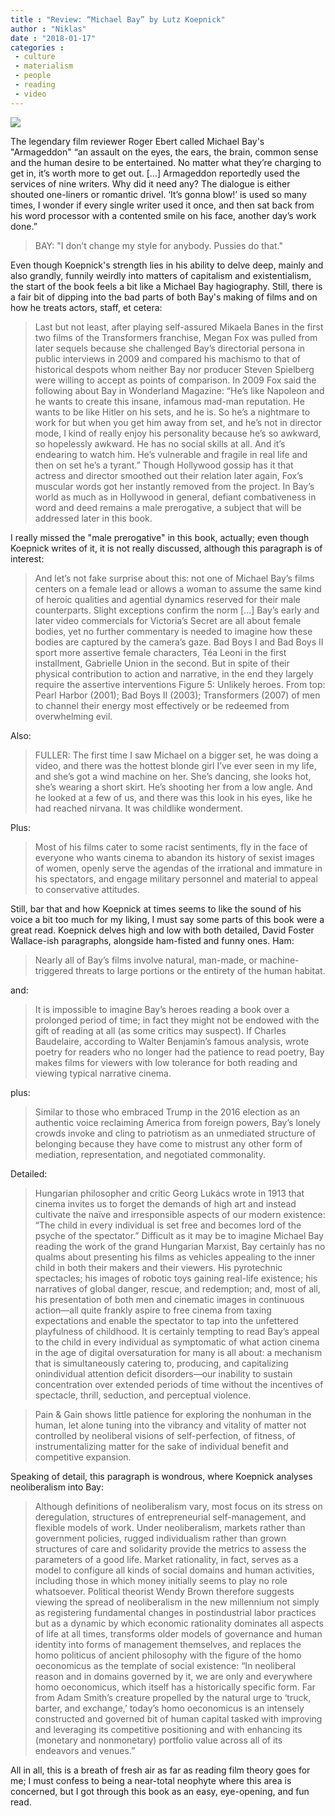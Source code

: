 ```yaml
---
title : "Review: “Michael Bay” by Lutz Koepnick"
author : "Niklas"
date : "2018-01-17"
categories : 
 - culture
 - materialism
 - people
 - reading
 - video
---
```


[![](https://niklasblog.com/wp-content/2018-01-17_14-41-20.jpg)](https://niklasblog.com/wp-content/2018-01-17_14-41-20.jpg)

The legendary film reviewer Roger Ebert called Michael Bay's "Armageddon" “an assault on the eyes, the ears, the brain, common sense and the human desire to be entertained. No matter what they’re charging to get in, it’s worth more to get out. \[...\] Armageddon reportedly used the services of nine writers. Why did it need any? The dialogue is either shouted one-liners or romantic drivel. ‘It’s gonna blow!’ is used so many times, I wonder if every single writer used it once, and then sat back from his word processor with a contented smile on his face, another day’s work done.”

> BAY: "I don’t change my style for anybody. Pussies do that."

Even though Koepnick's strength lies in his ability to delve deep, mainly and also grandly, funnily weirdly into matters of capitalism and existentialism, the start of the book feels a bit like a Michael Bay hagiography. Still, there is a fair bit of dipping into the bad parts of both Bay's making of films and on how he treats actors, staff, et cetera:

> Last but not least, after playing self-assured Mikaela Banes in the first two films of the Transformers franchise, Megan Fox was pulled from later sequels because she challenged Bay’s directorial persona in public interviews in 2009 and compared his machismo to that of historical despots whom neither Bay nor producer Steven Spielberg were willing to accept as points of comparison. In 2009 Fox said the following about Bay in Wonderland Magazine: “He’s like Napoleon and he wants to create this insane, infamous mad-man reputation. He wants to be like Hitler on his sets, and he is. So he’s a nightmare to work for but when you get him away from set, and he’s not in director mode, I kind of really enjoy his personality because he’s so awkward, so hopelessly awkward. He has no social skills at all. And it’s endearing to watch him. He’s vulnerable and fragile in real life and then on set he’s a tyrant.” Though Hollywood gossip has it that actress and director smoothed out their relation later again, Fox’s muscular words got her instantly removed from the project. In Bay’s world as much as in Hollywood in general, defiant combativeness in word and deed remains a male prerogative, a subject that will be addressed later in this book.

I really missed the "male prerogative" in this book, actually; even though Koepnick writes of it, it is not really discussed, although this paragraph is of interest:

> And let’s not fake surprise about this: not one of Michael Bay’s films centers on a female lead or allows a woman to assume the same kind of heroic qualities and agential dynamics reserved for their male counterparts. Slight exceptions confirm the norm \[...\] Bay’s early and later video commercials for Victoria’s Secret are all about female bodies, yet no further commentary is needed to imagine how these bodies are captured by the camera’s gaze. Bad Boys I and Bad Boys II sport more assertive female characters, Téa Leoni in the first installment, Gabrielle Union in the second. But in spite of their physical contribution to action and narrative, in the end they largely require the assertive interventions Figure 5: Unlikely heroes. From top: Pearl Harbor (2001); Bad Boys II (2003); Transformers (2007) of men to channel their energy most effectively or be redeemed from overwhelming evil.

Also:

> FULLER: The first time I saw Michael on a bigger set, he was doing a video, and there was the hottest blonde girl I’ve ever seen in my life, and she’s got a wind machine on her. She’s dancing, she looks hot, she’s wearing a short skirt. He’s shooting her from a low angle. And he looked at a few of us, and there was this look in his eyes, like he had reached nirvana. It was childlike wonderment.

Plus:

> Most of his films cater to some racist sentiments, fly in the face of everyone who wants cinema to abandon its history of sexist images of women, openly serve the agendas of the irrational and immature in his spectators, and engage military personnel and material to appeal to conservative attitudes.

Still, bar that and how Koepnick at times seems to like the sound of his voice a bit too much for my liking, I must say some parts of this book were a great read. Koepnick delves high and low with both detailed, David Foster Wallace-ish paragraphs, alongside ham-fisted and funny ones. Ham:

> Nearly all of Bay’s films involve natural, man-made, or machine-triggered threats to large portions or the entirety of the human habitat.

and:

> It is impossible to imagine Bay’s heroes reading a book over a prolonged period of time; in fact they might not be endowed with the gift of reading at all (as some critics may suspect). If Charles Baudelaire, according to Walter Benjamin’s famous analysis, wrote poetry for readers who no longer had the patience to read poetry, Bay makes films for viewers with low tolerance for both reading and viewing typical narrative cinema.

plus:

> Similar to those who embraced Trump in the 2016 election as an authentic voice reclaiming America from foreign powers, Bay’s lonely crowds invoke and cling to patriotism as an unmediated structure of belonging because they have come to mistrust any other form of mediation, representation, and negotiated commonality.

Detailed:

> Hungarian philosopher and critic Georg Lukács wrote in 1913 that cinema invites us to forget the demands of high art and instead cultivate the naïve and irresponsible aspects of our modern existence: “The child in every individual is set free and becomes lord of the psyche of the spectator.” Difficult as it may be to imagine Michael Bay reading the work of the grand Hungarian Marxist, Bay certainly has no qualms about presenting his films as vehicles appealing to the inner child in both their makers and their viewers. His pyrotechnic spectacles; his images of robotic toys gaining real-life existence; his narratives of global danger, rescue, and redemption; and, most of all, his presentation of both men and cinematic images in continuous action—all quite frankly aspire to free cinema from taxing expectations and enable the spectator to tap into the unfettered playfulness of childhood. It is certainly tempting to read Bay’s appeal to the child in every individual as symptomatic of what action cinema in the age of digital oversaturation for many is all about: a mechanism that is simultaneously catering to, producing, and capitalizing onindividual attention deficit disorders—our inability to sustain concentration over extended periods of time without the incentives of spectacle, thrill, seduction, and perceptual violence.

> Pain & Gain shows little patience for exploring the nonhuman in the human, let alone tuning into the vibrancy and vitality of matter not controlled by neoliberal visions of self-perfection, of fitness, of instrumentalizing matter for the sake of individual benefit and competitive expansion.

Speaking of detail, this paragraph is wondrous, where Koepnick analyses neoliberalism into Bay:

> Although definitions of neoliberalism vary, most focus on its stress on deregulation, structures of entrepreneurial self-management, and flexible models of work. Under neoliberalism, markets rather than government policies, rugged individualism rather than grown structures of care and solidarity provide the metrics to assess the parameters of a good life. Market rationality, in fact, serves as a model to configure all kinds of social domains and human activities, including those in which money initially seems to play no role whatsoever. Political theorist Wendy Brown therefore suggests viewing the spread of neoliberalism in the new millennium not simply as registering fundamental changes in postindustrial labor practices but as a dynamic by which economic rationality dominates all aspects of life at all times, transforms older models of governance and human identity into forms of management themselves, and replaces the homo politicus of ancient philosophy with the figure of the homo oeconomicus as the template of social existence: “In neoliberal reason and in domains governed by it, we are only and everywhere homo oeconomicus, which itself has a historically specific form. Far from Adam Smith’s creature propelled by the natural urge to ‘truck, barter, and exchange,’ today’s homo oeconomicus is an intensely constructed and governed bit of human capital tasked with improving and leveraging its competitive positioning and with enhancing its (monetary and nonmonetary) portfolio value across all of its endeavors and venues.”

All in all, this is a breath of fresh air as far as reading film theory goes for me; I must confess to being a near-total neophyte where this area is concerned, but I got through this book as an easy, eye-opening, and fun read.
